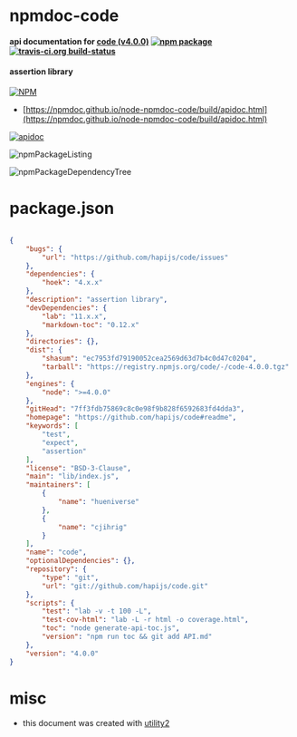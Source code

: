 # npmdoc-code

#### api documentation for  [code (v4.0.0)](https://github.com/hapijs/code#readme)  [![npm package](https://img.shields.io/npm/v/npmdoc-code.svg?style=flat-square)](https://www.npmjs.org/package/npmdoc-code) [![travis-ci.org build-status](https://api.travis-ci.org/npmdoc/node-npmdoc-code.svg)](https://travis-ci.org/npmdoc/node-npmdoc-code)

#### assertion library

[![NPM](https://nodei.co/npm/code.png?downloads=true&downloadRank=true&stars=true)](https://www.npmjs.com/package/code)

- [https://npmdoc.github.io/node-npmdoc-code/build/apidoc.html](https://npmdoc.github.io/node-npmdoc-code/build/apidoc.html)

[![apidoc](https://npmdoc.github.io/node-npmdoc-code/build/screenCapture.buildCi.browser.%252Ftmp%252Fbuild%252Fapidoc.html.png)](https://npmdoc.github.io/node-npmdoc-code/build/apidoc.html)

![npmPackageListing](https://npmdoc.github.io/node-npmdoc-code/build/screenCapture.npmPackageListing.svg)

![npmPackageDependencyTree](https://npmdoc.github.io/node-npmdoc-code/build/screenCapture.npmPackageDependencyTree.svg)



# package.json

```json

{
    "bugs": {
        "url": "https://github.com/hapijs/code/issues"
    },
    "dependencies": {
        "hoek": "4.x.x"
    },
    "description": "assertion library",
    "devDependencies": {
        "lab": "11.x.x",
        "markdown-toc": "0.12.x"
    },
    "directories": {},
    "dist": {
        "shasum": "ec7953fd79190052cea2569d63d7b4c0d47c0204",
        "tarball": "https://registry.npmjs.org/code/-/code-4.0.0.tgz"
    },
    "engines": {
        "node": ">=4.0.0"
    },
    "gitHead": "7ff3fdb75869c8c0e98f9b828f6592683fd4dda3",
    "homepage": "https://github.com/hapijs/code#readme",
    "keywords": [
        "test",
        "expect",
        "assertion"
    ],
    "license": "BSD-3-Clause",
    "main": "lib/index.js",
    "maintainers": [
        {
            "name": "hueniverse"
        },
        {
            "name": "cjihrig"
        }
    ],
    "name": "code",
    "optionalDependencies": {},
    "repository": {
        "type": "git",
        "url": "git://github.com/hapijs/code.git"
    },
    "scripts": {
        "test": "lab -v -t 100 -L",
        "test-cov-html": "lab -L -r html -o coverage.html",
        "toc": "node generate-api-toc.js",
        "version": "npm run toc && git add API.md"
    },
    "version": "4.0.0"
}
```



# misc
- this document was created with [utility2](https://github.com/kaizhu256/node-utility2)
